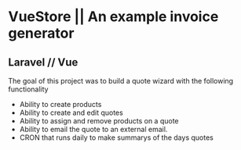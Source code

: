 <h1>VueStore || An example invoice generator</h1>
<h2>Laravel // Vue</h2>

The goal of this project was to build a quote wizard with the following functionality
* Ability to create products
* Ability to create and edit quotes
* Ability to assign and remove products on a quote
* Ability to email the quote to an external email.
* CRON that runs daily to make summarys of the days quotes
